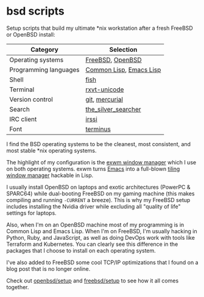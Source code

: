 # bsd scripts

Setup scripts that build my ultimate \*nix workstation after a fresh FreeBSD or OpenBSD install:

| Category              | Selection                                                                                                |
| ---                   | ---                                                                                                      |
| Operating systems     | [FreeBSD](https://freebsd.org), [OpenBSD](https://openbsd.org)                                           |
| Programming languages | [Common Lisp](https://lisp-lang.org), [Emacs Lisp](https://www.gnu.org/software/emacs/manual/eintr.html) |
| Shell                 | [fish](https://fishshell.com)                                                                            |
| Terminal              | [rxvt-unicode](https://wiki.archlinux.org/index.php/Rxvt-unicode)                                        |
| Version control       | [git](https://git-scm.com/), [mercurial](https://www.mercurial-scm.org/)                                 |
| Search                | [the\_silver\_searcher](https://geoff.greer.fm/ag/)                                                      |
| IRC client            | [irssi](https://irssi.org)                                                                               |
| Font                  | [terminus](http://terminus-font.sourceforge.net)                                                         |

I find the BSD operating systems to be the cleanest, most consistent, and most stable \*nix operating systems.

The highlight of my configuration is the [exwm window manager](https://github.com/ch11ng/exwm) which I use on both operating systems. exwm turns [Emacs](https://www.gnu.org/software/emacs/) into a full-blown [tiling window manager]( https://en.wikipedia.org/wiki/Tiling_window_manager) hackable in Lisp.

I usually install OpenBSD on laptops and exotic architectures (PowerPC & SPARC64) while dual-booting FreeBSD on my gaming machine (this makes compiling and running `-CURRENT` a breeze). This is why my FreeBSD setup includes installing the Nvidia driver while excluding all "quality of life" settings for laptops.

Also, when I'm on an OpenBSD machine most of my programming is in Common Lisp and Emacs Lisp. When I'm on FreeBSD, I'm  usually hacking in Python, Ruby, and JavaScript, as well as doing DevOps work with tools like Terraform and Kubernetes. You can clearly see this difference in the packages that I choose to install on each operating system.

I've also added to FreeBSD some cool TCP/IP optimizations that I found on a blog post that is no longer online.

Check out [openbsd/setup](openbsd/setup) and [freebsd/setup](freebsd/setup) to see how it all comes together.
